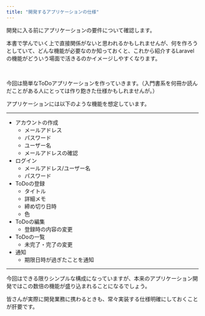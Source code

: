 ```yaml
---
title: "開発するアプリケーションの仕様"
---
```


開発に入る前にアプリケーションの要件について確認します。

本書で学んでいく上で直接関係がないと思われるかもしれませんが、何を作ろうとしていて、どんな機能が必要なのか知っておくと、これから紹介するLaravelの機能がどういう場面で活きるのかイメージしやすくなります。

<br>

今回は簡単なToDoアプリケーションを作っていきます。（入門書系を何冊か読んだことがある人にとっては作り飽きた仕様かもしれませんが。）

アプリケーションには以下のような機能を想定しています。

---

- アカウントの作成
    - メールアドレス
    - パスワード
    - ユーザー名
    - メールアドレスの確認
- ログイン
    - メールアドレス/ユーザー名
    - パスワード
- ToDoの登録
    - タイトル
    - 詳細メモ
    - 締め切り日時
    - 色
- ToDoの編集
    - 登録時の内容の変更
- ToDoの一覧
    - 未完了・完了の変更
- 通知
    - 期限日時が過ぎたことを通知

---

今回はできる限りシンプルな構成になっていますが、本来のアプリケーション開発ではこの数倍の機能が盛り込まれることになるでしょう。

皆さんが実際に開発業務に携わるときも、常々実装する仕様明確にしておくことが肝要です。

